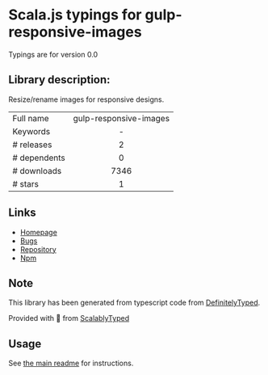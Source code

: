 
# Scala.js typings for gulp-responsive-images

Typings are for version 0.0

## Library description:
Resize/rename images for responsive designs.

|                    |                 |
| ------------------ | :-------------: |
| Full name          | gulp-responsive-images |
| Keywords           | - |
| # releases         | 2 |
| # dependents       | 0 |
| # downloads        | 7346 |
| # stars            | 1 |

## Links
- [Homepage](https://github.com/dcgauld/gulp-responsive-images#readme)
- [Bugs](https://github.com/dcgauld/gulp-responsive-images/issues)
- [Repository](https://github.com/dcgauld/gulp-responsive-images)
- [Npm](https://www.npmjs.com/package/gulp-responsive-images)
    


## Note
This library has been generated from typescript code from [DefinitelyTyped](https://definitelytyped.org).

Provided with :purple_heart: from [ScalablyTyped](https://github.com/oyvindberg/ScalablyTyped)

## Usage
See [the main readme](../../readme.md) for instructions.


